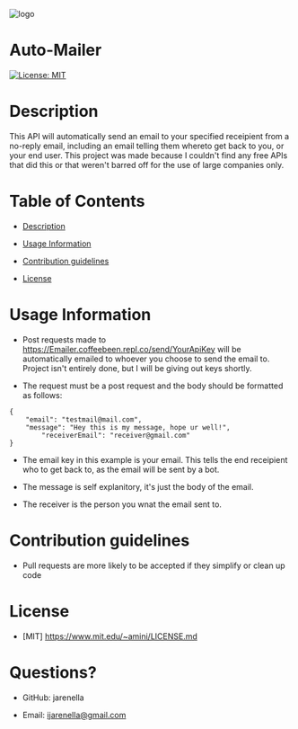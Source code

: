 ![logo](https://cdn-icons-png.flaticon.com/512/3062/3062634.png)
# Auto-Mailer

[![License: MIT](https://img.shields.io/badge/License-MIT-yellow.svg)](https://opensource.org/licenses/MIT)

# Description

This API will automatically send an email to your specified receipient from a no-reply email, including an email telling them whereto get back to you, or your end user. This project was made because I couldn't find any free APIs that did this or that weren't barred off for the use of large companies only.

# Table of Contents

- [Description](#Description)

- [Usage Information](#Usage-Information)

- [Contribution guidelines](#Contribution-guidelines)

- [License](#License)

# Usage Information

- Post requests made to https://Emailer.coffeebeen.repl.co/send/YourApiKey will be automatically emailed to whoever you choose to send the email to. Project isn't entirely done, but I will be giving out keys shortly.

- The request must be a post request and the body should be formatted as follows:
```
{
 	"email": "testmail@mail.com",
 	"message": "Hey this is my message, hope ur well!",
    	"receiverEmail": "receiver@gmail.com"
}
```

- The email key in this example is your email. This tells the end receipient who to get back to, as the email will be sent by a bot.

- The message is self explanitory, it's just the body of the email.

- The receiver is the person you wnat the email sent to.

# Contribution guidelines

- Pull requests are more likely to be accepted if they simplify or clean up code

# License
    
- [MIT] https://www.mit.edu/~amini/LICENSE.md


# Questions?

- GitHub: jarenella

- Email: ijarenella@gmail.com


